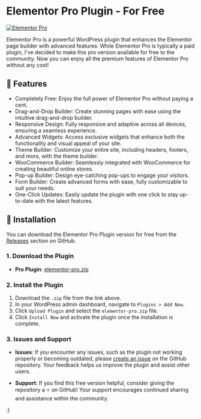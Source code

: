 # Elementor Pro Plugin - For Free

[![Elementor Pro](./.github/elementor-logo.png)](https://elementor.com/)

Elementor Pro is a powerful WordPress plugin that enhances the Elementor page builder with advanced features. While Elementor Pro is typically a paid plugin, I've decided to make this pro version available for free to the community. Now you can enjoy all the premium features of Elementor Pro without any cost!

## 🎉 Features

   - Completely Free: Enjoy the full power of Elementor Pro without paying a cent.
   - Drag-and-Drop Builder: Create stunning pages with ease using the intuitive drag-and-drop builder.
   - Responsive Design: Fully responsive and adaptive across all devices, ensuring a seamless experience.
   - Advanced Widgets: Access exclusive widgets that enhance both the functionality and visual appeal of your site.
   - Theme Builder: Customize your entire site, including headers, footers, and more, with the theme builder.
   - WooCommerce Builder: Seamlessly integrated with WooCommerce for creating beautiful online stores.
   - Pop-up Builder: Design eye-catching pop-ups to engage your visitors.
   - Form Builder: Create advanced forms with ease, fully customizable to suit your needs.
   - One-Click Updates: Easily update the plugin with one click to stay up-to-date with the latest features.

## 🚀 Installation

You can download the Elementor Pro Plugin version for free from the [Releases](https://github.com/sharafdin/elementor-pro-nulled/releases) section on GitHub.

### 1. Download the Plugin

- **Pro Plugin**: [elementor-pro.zip](https://github.com/sharafdin/nulled-elementor-pro/releases/download/elementor-pro_v3.25.0/elementor-pro_v3.25.0.zip)

### 2. Install the Plugin

1. Download the `.zip` file from the link above.
2. In your WordPress admin dashboard, navigate to `Plugins > Add New`.
3. Click `Upload Plugin` and select the `elementor-pro.zip` file.
4. Click `Install Now` and activate the plugin once the installation is complete.

### 3. Issues and Support

- **Issues**: If you encounter any issues, such as the plugin not working properly or becoming outdated, please [create an issue](https://github.com/sharafdin/elementor-pro-nulled/issues) on the GitHub repository. Your feedback helps us improve the plugin and assist other users.

- **Support**: If you find this free version helpful, consider giving the repository a ⭐️ on GitHub! Your support encourages continued sharing and assistance within the community.

:)
